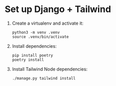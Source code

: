 # Set up Django + Tailwind

1. Create a virtualenv and activate it:
    ```shell
    python3 -m venv .venv
    source .venv/bin/activate
    ```
2. Install dependencies:
    ```shell
    pip install poetry
    poetry install
    ```
3. Install Tailwind Node dependencies:
    ```shell
    ./manage.py tailwind install
    ```
